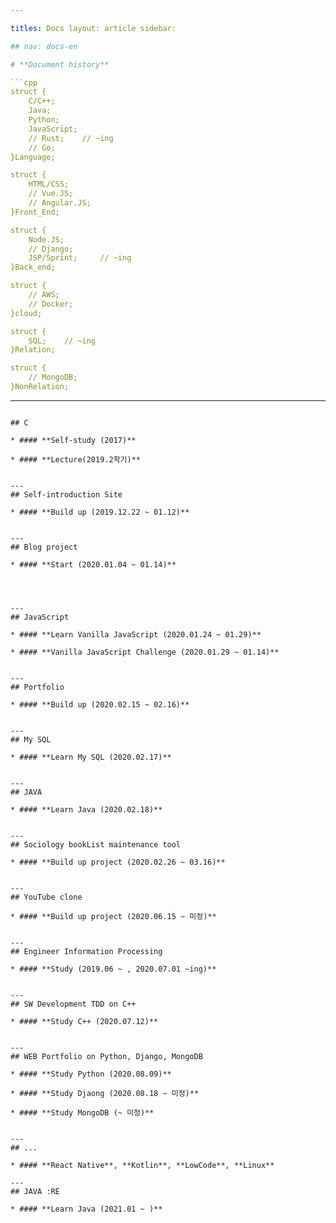 ```yaml
---

titles: Docs layout: article sidebar:

## nav: docs-en

# **Document history**

```cpp
struct {
	C/C++;
	Java;
	Python;
	JavaScript;
	// Rust;	// ~ing
	// Go;
}Language;

struct {
	HTML/CSS;
	// Vue.JS;
	// Angular.JS;
}Front_End;

struct {
	Node.JS;
	// Django;
	JSP/Sprint;		// ~ing
}Back_end;

struct {
	// AWS;
	// Docker;
}cloud;

struct {
	SQL;	// ~ing
}Relation;

struct {
	// MongoDB;
}NonRelation;
```


---
```

## C

* #### **Self-study (2017)**

* #### **Lecture(2019.2학기)**


---
## Self-introduction Site

* #### **Build up (2019.12.22 ~ 01.12)**


---
## Blog project

* #### **Start (2020.01.04 ~ 01.14)**


​

---
## JavaScript

* #### **Learn Vanilla JavaScript (2020.01.24 ~ 01.29)**

* #### **Vanilla JavaScript Challenge (2020.01.29 ~ 01.14)**


---
## Portfolio

* #### **Build up (2020.02.15 ~ 02.16)**


---
## My SQL

* #### **Learn My SQL (2020.02.17)**


---
## JAVA

* #### **Learn Java (2020.02.18)**


---
## Sociology bookList maintenance tool

* #### **Build up project (2020.02.26 ~ 03.16)**


---
## YouTube clone

* #### **Build up project (2020.06.15 ~ 미정)**


---
## Engineer Information Processing

* #### **Study (2019.06 ~ , 2020.07.01 ~ing)**


---
## SW Development TDD on C++

* #### **Study C++ (2020.07.12)**


---
## WEB Portfolio on Python, Django, MongoDB

* #### **Study Python (2020.08.09)**

* #### **Study Djaong (2020.08.18 ~ 미정)**

* #### **Study MongoDB (~ 미정)**


---
## ...

* #### **React Native**, **Kotlin**, **LowCode**, **Linux**

---
## JAVA :RE

* #### **Learn Java (2021.01 ~ )**